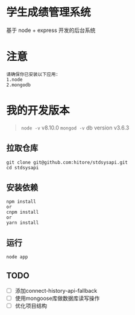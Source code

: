 # 学生成绩管理系统

基于 node + express 开发的后台系统

# 注意
```
请确保你已安装以下应用:
1.node
2.mongodb
```

# 我的开发版本

>   `node -v`
    v8.10.0
    `mongod -v`
    db version v3.6.3

## 拉取仓库
```
git clone git@github.com:hitore/stdsysapi.git
cd stdsysapi
```

## 安装依赖
```
npm install
or
cnpm install
or
yarn install
```

## 运行
```
node app
```

## TODO

- [ ] 添加connect-history-api-fallback
- [ ] 使用mongoose库做数据库读写操作
- [ ] 优化项目结构
